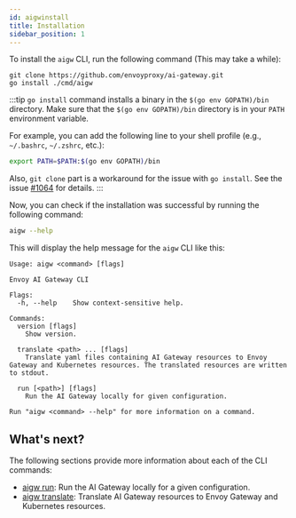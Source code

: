 ```yaml
---
id: aigwinstall
title: Installation
sidebar_position: 1
---
```



To install the `aigw` CLI, run the following command (This may take a while):

```shell
git clone https://github.com/envoyproxy/ai-gateway.git
go install ./cmd/aigw
```

:::tip
`go install` command installs a binary in the `$(go env GOPATH)/bin` directory.
Make sure that the `$(go env GOPATH)/bin` directory is in your `PATH` environment variable.

For example, you can add the following line to your shell profile (e.g., `~/.bashrc`, `~/.zshrc`, etc.):
```sh
export PATH=$PATH:$(go env GOPATH)/bin
```


Also, `git clone` part is a workaround for the issue with `go install`. See the issue [#1064](https://github.com/envoyproxy/ai-gateway/issues/1064) for details.
:::

Now, you can check if the installation was successful by running the following command:

```sh
aigw --help
```

This will display the help message for the `aigw` CLI like this:

```
Usage: aigw <command> [flags]

Envoy AI Gateway CLI

Flags:
  -h, --help    Show context-sensitive help.

Commands:
  version [flags]
    Show version.

  translate <path> ... [flags]
    Translate yaml files containing AI Gateway resources to Envoy Gateway and Kubernetes resources. The translated resources are written to stdout.

  run [<path>] [flags]
    Run the AI Gateway locally for given configuration.

Run "aigw <command> --help" for more information on a command.
```

## What's next?

The following sections provide more information about each of the CLI commands:

- [aigw run](./run.md): Run the AI Gateway locally for a given configuration.
- [aigw translate](./translate.md): Translate AI Gateway resources to Envoy Gateway and Kubernetes resources.

